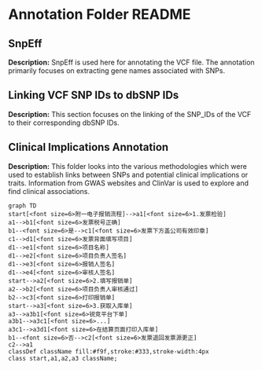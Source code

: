 # Annotation Folder README

## SnpEff

**Description:** SnpEff is used here for annotating the VCF file. The annotation primarily focuses on extracting gene names associated with SNPs.

## Linking VCF SNP IDs to dbSNP IDs

**Description:** This section focuses on the linking of the SNP_IDs of the VCF to their corresponding dbSNP IDs.

## Clinical Implications Annotation

**Description:** This folder looks into the various methodologies which were used to establish links between SNPs and potential clinical implications or traits. Information from GWAS websites and ClinVar is used to explore and find clinical associations.




```mermaid
graph TD
start[<font size=6>附一电子报销流程]-->a1[<font size=6>1.发票检验]
a1-->b1[<font size=6>发票税号正确]
b1--<font size=6>是-->c1[<font size=6>发票下方盖公司有效印章]
c1-->d1[<font size=6>发票背面填写项目]
d1-->e1[<font size=6>项目名称]
d1-->e2[<font size=6>项目负责人签名]
d1-->e3[<font size=6>报销人签名]
d1-->e4[<font size=6>审核人签名]
start-->a2[<font size=6>2.填写报销单]
a2-->b2[<font size=6>项目负责人审核通过]
b2-->c3[<font size=6>打印报销单]
start-->a3[<font size=6>3.获取入库单]
a3-->a3b1[<font size=6>锐竞平台下单]
a3b1-->a3c1[<font size=6>...]
a3c1-->a3d1[<font size=6>在结算页面打印入库单]
b1--<font size=6>否-->c2[<font size=6>发票退回发票源更正]
c2-->a1
classDef className fill:#f9f,stroke:#333,stroke-width:4px
class start,a1,a2,a3 className;
